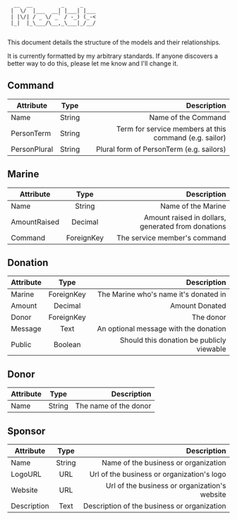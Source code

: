 ```
  __  __         _     _    
 |  \/  |___  __| |___| |___
 | |\/| / _ \/ _` / -_) (_-<
 |_|  |_\___/\__,_\___|_/__/
                            
```

This document details the structure of the models and their relationships.

It is currently formatted by my arbitrary standards. If anyone discovers a
better way to do this, please let me know and I'll change it.

## Command
|Attribute   |Type      |Description                                           |
|------------|:--------:|-----------------------------------------------------:|
|Name        |String    |Name of the Command
|PersonTerm  |String    |Term for service members at this command (e.g. sailor)
|PersonPlural|String    |Plural form of PersonTerm (e.g. sailors)

## Marine
|Attribute   |Type      |Description                                        |
|------------|:--------:|-----------------------------------------------------:|
|Name        |String    |Name of the Marine
|AmountRaised|Decimal   |Amount raised in dollars, generated from donations
|Command     |ForeignKey|The service member's command                          

## Donation
|Attribute   |Type      |Description                                           |
|------------|:--------:|-----------------------------------------------------:|
|Marine      |ForeignKey|The Marine who's name it's donated in
|Amount      |Decimal   |Amount Donated
|Donor       |ForeignKey|The donor
|Message     |Text      |An optional message with the donation
|Public      |Boolean   |Should this donation be publicly viewable

## Donor
|Attribute   |Type      |Description                                           |
|------------|:--------:|-----------------------------------------------------:|
|Name        |String    |The name of the donor                                 |

## Sponsor
|Attribute   |Type      |Description                                           |
|------------|:--------:|-----------------------------------------------------:|
|Name        |String    |Name of the business or organization                  |
|LogoURL     |URL       |Url of the business or organization's logo            |
|Website     |URL       |Url of the business or organization's website         |
|Description |Text      |Description of the business or organization           |
